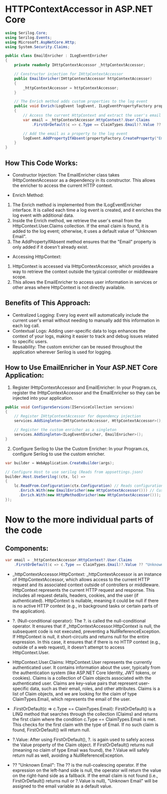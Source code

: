 # HTTPContextAccessor in ASP.NET Core

```csharp
using Serilog.Core;
using Serilog.Events;
using Microsoft.AspNetCore.Http;
using System.Security.Claims;

public class EmailEnricher : ILogEventEnricher
{
    private readonly IHttpContextAccessor _httpContextAccessor;

    // Constructor injection for IHttpContextAccessor
    public EmailEnricher(IHttpContextAccessor httpContextAccessor)
    {
        _httpContextAccessor = httpContextAccessor;
    }

    // The Enrich method adds custom properties to the log event
    public void Enrich(LogEvent logEvent, ILogEventPropertyFactory propertyFactory)
    {
        // Access the current HttpContext and extract the user's email from claims
        var email = _httpContextAccessor.HttpContext?.User.Claims
            .FirstOrDefault(c => c.Type == ClaimTypes.Email)?.Value ?? "Unknown Email";

        // Add the email as a property to the log event
        logEvent.AddPropertyIfAbsent(propertyFactory.CreateProperty("Email", email));
    }
}
```

## How This Code Works:

- Constructor Injection:
The EmailEnricher class takes IHttpContextAccessor as a dependency in its constructor. This allows the enricher to access the current HTTP context.

- Enrich Method:
1. The Enrich method is implemented from the ILogEventEnricher interface. It is called each time a log event is created, and it enriches the log event with additional data.
2. Inside the Enrich method, we retrieve the user's email from the HttpContext.User.Claims collection. If the email claim is found, it is added to the log event; otherwise, it uses a default value of "Unknown Email".
3. The AddPropertyIfAbsent method ensures that the "Email" property is only added if it doesn't already exist.

- Accessing HttpContext:
1. HttpContext is accessed via IHttpContextAccessor, which provides a way to retrieve the context outside the typical controller or middleware scope.
2. This allows the EmailEnricher to access user information in services or other areas where HttpContext is not directly available.

## Benefits of This Approach:

- Centralized Logging: Every log event will automatically include the current user's email without needing to manually add this information in each log call.
- Contextual Logs: Adding user-specific data to logs enhances the context of your logs, making it easier to track and debug issues related to specific users.
- Reusability: The custom enricher can be reused throughout the application wherever Serilog is used for logging.

## How to Use EmailEnricher in Your ASP.NET Core Application:

1. Register IHttpContextAccessor and EmailEnricher:
In your Program.cs, register the IHttpContextAccessor and the EmailEnricher so they can be injected into your application.

```csharp
public void ConfigureServices(IServiceCollection services)
{
    // Register IHttpContextAccessor for dependency injection
    services.AddSingleton<IHttpContextAccessor, HttpContextAccessor>();

    // Register the custom enricher as a singleton
    services.AddSingleton<ILogEventEnricher, EmailEnricher>();
}
```

2. Configure Serilog to Use the Custom Enricher:
In your Program.cs, configure Serilog to use the custom enricher.

```csharp
var builder = WebApplication.CreateBuilder(args);

// Configure Host to use serilog (Reads from appsettings.json)
builder.Host.UseSerilog((ctx, lc) =>
{
    lc.ReadFrom.Configuration(ctx.Configuration) // Reads configuration from appsettings.json
      .Enrich.With(new EmailEnricher(new HttpContextAccessor())) // Custom email enricher
      .Enrich.With(new HttpMethodEnricher(new HttpContextAccessor())); // Custom http method enricher
});
```

# Now to the more individual parts of the code
## Components:

```csharp
var email = _httpContextAccessor.HttpContext?.User.Claims
    .FirstOrDefault(c => c.Type == ClaimTypes.Email)?.Value ?? "Unknown Email";
```

- _httpContextAccessor.HttpContext:
        _httpContextAccessor is an instance of IHttpContextAccessor, which allows access to the current HTTP request and its associated context outside of controllers or middleware.
        HttpContext represents the current HTTP request and response. This includes all request details, headers, cookies, and the user (if authenticated).
        HttpContext is nullable, meaning it could be null if there is no active HTTP context (e.g., in background tasks or certain parts of the application).

- ?. (Null-conditional operator):
        The ?. is called the null-conditional operator.
        It ensures that if _httpContextAccessor.HttpContext is null, the subsequent code is not executed, preventing a NullReferenceException. If HttpContext is null, it short-circuits and returns null for the entire expression.
        In this case, it ensures that if there is no HTTP context (e.g., outside of a web request), it doesn’t attempt to access HttpContext.User.

- HttpContext.User.Claims:
        HttpContext.User represents the currently authenticated user. It contains information about the user, typically from the authentication system (like ASP.NET Core Identity, JWT tokens, or cookies).
        Claims is a collection of Claim objects associated with the authenticated user. Claims are key-value pairs that represent user-specific data, such as their email, roles, and other attributes.
        Claims is a list of Claim objects, and we are looking for the claim of type ClaimTypes.Email, which represents the email of the user.

- .FirstOrDefault(c => c.Type == ClaimTypes.Email):
        FirstOrDefault() is a LINQ method that searches through the collection (Claims) and returns the first claim where the condition c.Type == ClaimTypes.Email is met. This checks for the first claim with the type of Email.
        If no such claim is found, FirstOrDefault() will return null.

- ?.Value:
        After using FirstOrDefault(), ?. is again used to safely access the Value property of the Claim object.
        If FirstOrDefault() returns null (meaning no claim of type Email was found), the ?.Value will safely return null as well, avoiding a NullReferenceException.

- ?? "Unknown Email":
        The ?? is the null-coalescing operator.
        If the expression on the left-hand side is null, the operator will return the value on the right-hand side as a fallback.
        If the email claim is not found (i.e., FirstOrDefault() returns null or ?.Value is null), "Unknown Email" will be assigned to the email variable as a default value.
